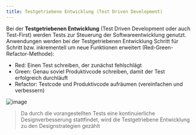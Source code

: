 ```yaml
---
title: Testgetriebene Entwicklung (Test Driven Development)
---
```


Bei der **Testgetriebenen Entwicklung** (Test Driven Development oder auch Test-First) werden Tests zur Steuerung der Softwareentwicklung genutzt. Anwendungen werden bei 
der Testgetriebenen Entwicklung Schritt für Schritt bzw. inkrementell um neue Funktionen erweitert (Red-Green-Refactor-Methode):
- Red: Einen Test schreiben, der zunächst fehlschlägt
- Green: Genau soviel Produktivcode schreiben, damit der Test erfolgreich durchläuft
- Refactor: Testcode und Produktivcode aufräumen (vereinfachen und verbessern)

![image](https://user-images.githubusercontent.com/47243617/171477304-f76f562e-e8e0-4412-ae66-a3b8d94e1d37.png)

> Da durch die vorangestellten Tests eine kontinuierliche Designverbesserung stattfindet, wird die Testgetriebene Entwicklung zu den Designstrategien gezählt
